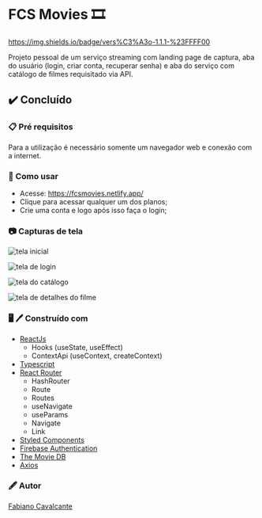 # FCS Movies :film_strip:
https://img.shields.io/badge/vers%C3%A3o-1.1.1-%23FFFF00

Projeto pessoal de um serviço streaming com landing page de captura, aba do usuário (login, criar conta, recuperar senha) e aba do serviço com catálogo de filmes requisitado via API.

## :heavy_check_mark: Concluído

### :clipboard: Pré requisitos

Para a utilização é necessário somente um navegador web e conexão com a internet.

### :rocket: Como usar

- Acesse: https://fcsmovies.netlify.app/
- Clique para acessar qualquer um dos planos;
- Crie uma conta e logo após isso faça o login;

### :camera: Capturas de tela

![tela inicial](https://i.ibb.co/4RxNkkn/tela-inicial.png)

![tela de login](https://i.ibb.co/nP7LHd3/tela-login.png)

![tela do catálogo](https://i.ibb.co/b62mwpL/tela-catalogo.png)

![tela de detalhes do filme](https://i.ibb.co/FKYcJTY/tela-de-detalhes-do-filme.png)

### :desktop_computer: :pen: Construído com

- [ReactJs](https://pt-br.reactjs.org/docs/getting-started.html)
    - Hooks (useState, useEffect)
    - ContextApi (useContext, createContext)
- [Typescript](https://www.typescriptlang.org/docs/)
- [React Router](https://reactrouter.com/en/main/getting-started/tutorial)
    - HashRouter
    - Route
    - Routes
    - useNavigate
    - useParams
    - Navigate
    - Link
- [Styled Components](https://styled-components.com/docs)
- [Firebase Authentication](https://firebase.google.com/docs/auth)
- [The Movie DB](https://developers.themoviedb.org/3/getting-started/introduction)
- [Axios](https://axios-http.com/ptbr/docs/intro)

### :fountain_pen: Autor

<a href="https://www.linkedin.com/in/fabiano-cavalcante-99811221a/">Fabiano Cavalcante</a>

